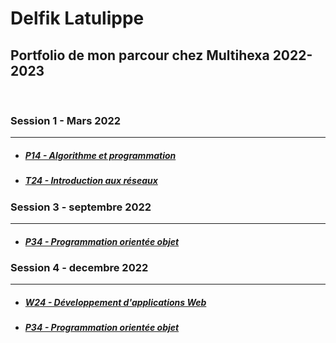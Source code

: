 <h1>Delfik Latulippe</h1>
<h2>Portfolio de mon parcour chez Multihexa 2022-2023</h3>
<br>

<h3>Session 1 - Mars 2022</h3>
<hr>

<ul>
  <li>
    <h5><a href="https://github.com/delfcs/multihexa-session1-p14">P14 - Algorithme et programmation</a></h5>
  </li>
  <li>
    <h5><a href="https://github.com/delfcs/multihexa-session1-t24">T24 - Introduction aux réseaux</a></h5>
  </li>
</ul>

<h3>Session 3 - septembre 2022</h3>
<hr>

<ul>
  <li>
    <h5><a href="https://github.com/delfcs/multihexa-session3-p34">P34 - Programmation orientée objet</a></h5>
  </li>
</ul>

<h3>Session 4 - decembre 2022</h3>
<hr>

<ul>
  <li>
    <h5><a href="https://github.com/delfcs/multihexa-session4-w24">W24 - Développement d'applications Web</a></h5>
  </li>
  <li>
    <h5><a href="https://github.com/delfcs/multihexa-session1-p34">P34 - Programmation orientée objet</a></h5>
  </li>
</ul>





<!--
**DelfCS/delfcs** is a ✨ _special_ ✨ repository because its `README.md` (this file) appears on your GitHub profile.

Here are some ideas to get you started:

- 🔭 I’m currently working on ...
- 🌱 I’m currently learning ...
- 👯 I’m looking to collaborate on ...
- 🤔 I’m looking for help with ...
- 💬 Ask me about ...
- 📫 How to reach me: ...
- 😄 Pronouns: ...
- ⚡ Fun fact: ...
-->
